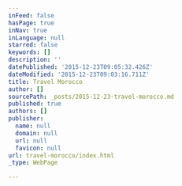 ```yaml
---
inFeed: false
hasPage: true
inNav: true
inLanguage: null
starred: false
keywords: []
description: ''
datePublished: '2015-12-23T09:05:32.426Z'
dateModified: '2015-12-23T09:03:16.711Z'
title: Travel Morocco
author: []
sourcePath: _posts/2015-12-23-travel-morocco.md
published: true
authors: []
publisher:
  name: null
  domain: null
  url: null
  favicon: null
url: travel-morocco/index.html
_type: WebPage

---
```

#
